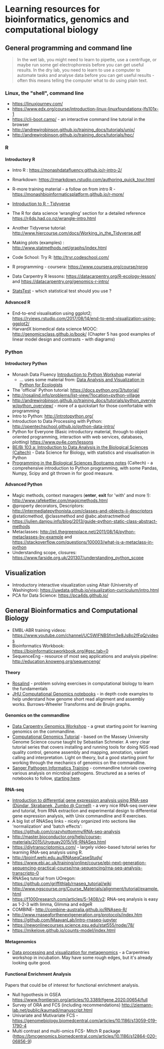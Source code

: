 # Learning resources for bioinformatics, genomics and computational biology

## General programming and command line

> In the wet lab, you might need to learn to pipette, use a centrifuge, or maybe run some gel electrophoresis before you can get useful results.
> In the dry lab, you need to learn to use a computer to automate tasks and analyse data before you can get useful results - often this means telling the computer what to do using plain text.

### Linux, the "shell", command line

- https://linuxjourney.com/
- https://www.edx.org/course/introduction-linux-linuxfoundationx-lfs101x-1
- https://cli-boot.camp/ -  an interactive command line tutorial in the browser
- http://andrewjrobinson.github.io/training_docs/tutorials/unix/
- http://andrewjrobinson.github.io/training_docs/tutorials/hpc/

### R

#### Introductory R

- Intro R : https://monashdatafluency.github.io/r-intro-2/
- Rmarkdown: https://rmarkdown.rstudio.com/authoring_quick_tour.html
- R-more training material - a follow on from intro R - https://monashbioinformaticsplatform.github.io/r-more/
- [Introduction to R - Tidyverse](https://bookdown.org/ansellbr/WEHI_tidyR_course_book/)
- The R for data science ‘wrangling’ section for a detailed reference https://r4ds.had.co.nz/wrangle-intro.html
- Another Tidyverse tutorial: http://www.hiercourse.com/docs/Working_in_the_Tidyverse.pdf

- Making plots (examples) : http://www.statmethods.net/graphs/index.html
- Code School: Try R: http://tryr.codeschool.com/
- R programming - coursera: https://www.coursera.org/course/rprog
- Data Carpentry R lessons: https://datacarpentry.org/R-ecology-lesson/ and https://datacarpentry.org/genomics-r-intro/
- [StatsTest](https://www.statstest.com/) - which statistical test should you use ?

#### Advanced R

- End-to-end visualisation using ggplot2; https://rviews.rstudio.com/2017/08/14/end-to-end-visualization-using-ggplot2/ 
- HarvardX biomedical data science MOOC: http://genomicsclass.github.io/book/ (Chapter 5 has good examples of linear model design and contrasts - with diagrams)


### Python

#### Introductory Python

- Monash Data Fluency [Introduction to Python Workshop](https://monashdatafluency.github.io/python-workshop-base/) material
  - ... uses some material from: [Data Analysis and Visualization in Python for Ecologists](http://www.datacarpentry.org/python-ecology-lesson/)
- The 'official' Python tutorial: https://docs.python.org/3/tutorial/
- http://rosalind.info/problems/list-view/?location=python-village 
- http://andrewjrobinson.github.io/training_docs/tutorials/python_overview/python_overview/ - more of a quickstart for those comfortable with programming
- Intro to Python: http://introtopython.org/
- Introduction to Data Processing with Python: http://opentechschool.github.io/python-data-intro/
- Python for Everyone (Basic introductory material, through to object oriented programming, interaction with web services, databases, plotting) https://www.py4e.com/lessons
- [BE/Bi 103 a: Introduction to Data Analysis in the Biological Sciences (Caltech)](https://bebi103a.github.io/index.html) - Data Science for Biology, with statistics and visualisation in Python
- [Programming in the Biological Sciences Bootcamp notes](http://justinbois.github.io/bootcamp/2020/index.html) (Caltech) - a comprehensive introduction to Python programming, with some Pandas, Numpy, Scipy and git thrown in for good measure.

#### Advanced Python

- Magic methods, context managers (__enter__, __exit__ for 'with' and more !): http://www.rafekettler.com/magicmethods.html
- @property decorators, Descriptors: http://intermediatepythonista.com/classes-and-objects-ii-descriptors
- @staticmethod, @classmethod and @abc.abstractmethod
- https://julien.danjou.info/blog/2013/guide-python-static-class-abstract-methods
- Metaclasses: http://eli.thegreenplace.net/2011/08/14/python-metaclasses-by-example and https://stackoverflow.com/questions/100003/what-is-a-metaclass-in-python
- Understanding scope, closures: https://www.farside.org.uk/201307/understanding_python_scope 

## Visualization

- Introductory interactive visualization using Altair (University of Washington): https://uwdata.github.io/visualization-curriculum/intro.html
- PCA for Data Science: https://pca4ds.github.io/

## General Bioinformatics and Computational Biology

- EMBL-ABR training videos: https://www.youtube.com/channel/UC5WlFNBSfmt3e8Js8o2fFqQ/videos
- Bioinformatics Workbook: https://bioinformaticsworkbook.org/#gsc.tab=0
- SequenceEng - resource of most seq applications and analysis pipeline: http://education.knoweng.org/sequenceng/

#### Theory

- [Rosalind](http://rosalind.info/problems/locations/) - problem solving exercises in computational biology to learn the fundamentals
- [JHU Computational Genomics notebooks](https://github.com/BenLangmead/comp-genomics-class) - in depth code examples to help understand how genome short read alignment and assembly works. Burrows-Wheeler Transforms and de Bruijn graphs.

#### Genomics on the commandline

- [Data Carpentry Genomics Workshop](https://datacarpentry.org/genomics-workshop/) - a great starting point for learning genomics on the commandline.
- [Computational Genomics Tutorial](https://genomics.sschmeier.com/index.html) - based on the Massey University Genome Science course taught by Sebastian Schmeier. A very clear tutorial series that covers installing and running tools for doing NGS read quality control, genome assembly and mapping, annotation, variant calling and interpretation. Light on theory, but a good starting point for working through the mechanics of genomics on the commandline.
- [Sanger Pathogen Informatics Training](https://github.com/sanger-pathogens/pathogen-informatics-training) - commandline tutorials covering various analysis on microbial pathogens. Structured as a series of notebooks to follow, [starting here](https://github.com/sanger-pathogens/pathogen-informatics-training/blob/master/Notebooks/index.ipynb).

#### RNA-seq

- [Introduction to differential gene expression analysis using RNA-seq (Dündar, Skrabanek, Zumbo @ Cornell)](https://doi.org/10.5281/zenodo.3985046) - a very nice RNA-seq overview and tutorial, from RNA extraction and experimental design to differential gene expression analysis, with Unix commandline and R exercises.
- A big list of RNASeq links - nicely organized into sections like 'normalization' and 'batch effects': https://github.com/crazyhottommy/RNA-seq-analysis
- http://master.bioconductor.org/help/course-materials/2015/Uruguay2015/V6-RNASeq.html
- https://diytranscriptomics.com/ - largely video-based tutorial series for learning RNA-seq analysis using R.
- http://bioinf.wehi.edu.au/RNAseqCaseStudy/
- https://www.ebi.ac.uk/training/online/course/ebi-next-generation-sequencing-practical-course/rna-sequencing/rna-seq-analysis-transcripto-0
- RNASeq tutorial from UOregon: https://github.com/griffithlab/rnaseq_tutorial/wiki
- http://www.ngscourse.org/Course_Materials/alignment/tutorial/example.html
- https://f1000research.com/articles/5-1408/v2: RNA-seq analysis is easy as 1-2-3 with limma, Glimma and edgeR
- COMBINE- http://combine-australia.github.io/RNAseq-R/ 
- http://www.rnaseqforthenextgeneration.org/protocols/index.htm
- https://github.com/MaayanLab/intro-rnaseq-jupyter
- https://newonlinecourses.science.psu.edu/stat555/node/78/
- https://mikelove.github.io/counts-model/index.html

#### Metagenomics

- [Data processing and visualization for metagenomics](https://carpentries-incubator.github.io/metagenomics/index.html) - a Carpentries workshop in incubation. May have some rough edges, but it's already looking quite good.

#### Functional Enrichment Analysis 
Papers that could be of interest for functional enrichment analysis. 

- Null hypothesis in GSEA https://www.frontiersin.org/articles/10.3389/fgene.2020.00654/full 
- Survey of ORA and FCS (including recommendations) http://ziemann-lab.net/public/kaumadi/manuscript.html
- Univariate and Mutivariate FCS - https://genomebiology.biomedcentral.com/articles/10.1186/s13059-019-1790-4
- Multi contrast and multi-omics FCS- Mitch R package (https://bmcgenomics.biomedcentral.com/articles/10.1186/s12864-020-06856-9)
